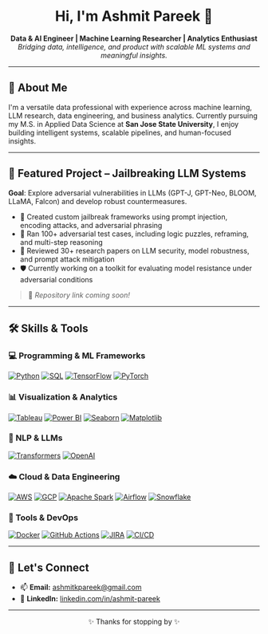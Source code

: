 <h1 align="center">Hi, I'm Ashmit Pareek 👋</h1>
<p align="center">
  <strong>Data & AI Engineer | Machine Learning Researcher | Analytics Enthusiast</strong><br>
  <em>Bridging data, intelligence, and product with scalable ML systems and meaningful insights.</em>
</p>

---

## 🚀 About Me

I'm a versatile data professional with experience across machine learning, LLM research, data engineering, and business analytics. Currently pursuing my M.S. in Applied Data Science at **San Jose State University**, I enjoy building intelligent systems, scalable pipelines, and human-focused insights.

---

## 🧠 Featured Project – Jailbreaking LLM Systems

**Goal**: Explore adversarial vulnerabilities in LLMs (GPT-J, GPT-Neo, BLOOM, LLaMA, Falcon) and develop robust countermeasures.

- 🔐 Created custom jailbreak frameworks using prompt injection, encoding attacks, and adversarial phrasing  
- 🔬 Ran 100+ adversarial test cases, including logic puzzles, reframing, and multi-step reasoning  
- 📖 Reviewed 30+ research papers on LLM security, model robustness, and prompt attack mitigation  
- 🛡️ Currently working on a toolkit for evaluating model resistance under adversarial conditions  

> 📁 *Repository link coming soon!*

---

## 🛠️ Skills & Tools

### 💻 Programming & ML Frameworks  
[![Python](https://img.shields.io/badge/Python-3776AB?logo=python&logoColor=white)](https://www.python.org)
[![SQL](https://img.shields.io/badge/SQL-4479A1?logo=postgresql&logoColor=white)](https://www.postgresql.org)
[![TensorFlow](https://img.shields.io/badge/TensorFlow-FF6F00?logo=tensorflow&logoColor=white)](https://www.tensorflow.org)
[![PyTorch](https://img.shields.io/badge/PyTorch-EE4C2C?logo=pytorch&logoColor=white)](https://pytorch.org)

### 📊 Visualization & Analytics  
[![Tableau](https://img.shields.io/badge/Tableau-E97627?logo=tableau&logoColor=white)](https://www.tableau.com)
[![Power BI](https://img.shields.io/badge/Power%20BI-F2C811?logo=powerbi&logoColor=black)](https://powerbi.microsoft.com)
[![Seaborn](https://img.shields.io/badge/Seaborn-3776AB?logo=python&logoColor=white)](https://seaborn.pydata.org)
[![Matplotlib](https://img.shields.io/badge/Matplotlib-11557C?logo=python&logoColor=white)](https://matplotlib.org)

### 🧠 NLP & LLMs  
[![Transformers](https://img.shields.io/badge/Transformers-FF9900?logo=huggingface&logoColor=black)](https://huggingface.co/transformers/)
[![OpenAI](https://img.shields.io/badge/OpenAI-412991?logo=openai&logoColor=white)](https://openai.com)

### ☁️ Cloud & Data Engineering  
[![AWS](https://img.shields.io/badge/AWS-232F3E?logo=amazon-aws&logoColor=white)](https://aws.amazon.com)
[![GCP](https://img.shields.io/badge/GCP-4285F4?logo=google-cloud&logoColor=white)](https://cloud.google.com)
[![Apache Spark](https://img.shields.io/badge/Spark-FDEE21?logo=apachespark&logoColor=black)](https://spark.apache.org)
[![Airflow](https://img.shields.io/badge/Airflow-017CEE?logo=apache-airflow&logoColor=white)](https://airflow.apache.org)
[![Snowflake](https://img.shields.io/badge/Snowflake-56B9EB?logo=snowflake&logoColor=white)](https://www.snowflake.com)

### 🧰 Tools & DevOps  
[![Docker](https://img.shields.io/badge/Docker-2496ED?logo=docker&logoColor=white)](https://www.docker.com)
[![GitHub Actions](https://img.shields.io/badge/GitHub%20Actions-2088FF?logo=github-actions&logoColor=white)](https://github.com/features/actions)
[![JIRA](https://img.shields.io/badge/JIRA-0052CC?logo=jira&logoColor=white)](https://www.atlassian.com/software/jira)
[![CI/CD](https://img.shields.io/badge/CI%2FCD-007ACC?logo=azuredevops&logoColor=white)](https://azure.microsoft.com/en-us/solutions/devops/)

---

## 🤝 Let's Connect

- 📫 **Email:** [ashmitkpareek@gmail.com](mailto:ashmitkpareek@gmail.com)  
- 💼 **LinkedIn:** [linkedin.com/in/ashmit-pareek](https://www.linkedin.com/in/ashmit-pareek/)  


---

<p align="center">✨ Thanks for stopping by ✨</p>
